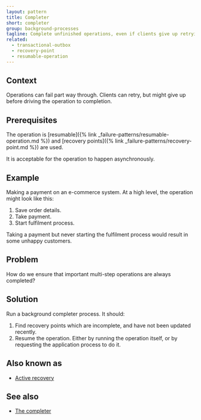```yaml
---
layout: pattern
title: Completer
short: completer
group: background-processes
tagline: Complete unfinished operations, even if clients give up retrying
related:
  - transactional-outbox
  - recovery-point
  - resumable-operation
---
```


## Context

Operations can fail part way through. Clients can retry, but might give up before driving the operation to completion.

## Prerequisites

The operation is [resumable]({% link _failure-patterns/resumable-operation.md %}) and [recovery points]({% link _failure-patterns/recovery-point.md %}) are used.

It is acceptable for the operation to happen asynchronously.

## Example

Making a payment on an e-commerce system. At a high level, the operation might look like this:

1. Save order details.
2. Take payment.
3. Start fulfilment process.

Taking a payment but never starting the fulfilment process would result in some unhappy customers.

## Problem

How do we ensure that important multi-step operations are always completed?

## Solution

Run a background completer process. It should:

1. Find recovery points which are incomplete, and have not been updated recently.
2. Resume the operation. Either by running the operation itself, or by requesting the application process to do it.

## Also known as

- [Active recovery](https://www.lpalmieri.com/posts/idempotency/#10-3-forward-recovery)

## See also

- [The completer](https://brandur.org/idempotency-keys)
